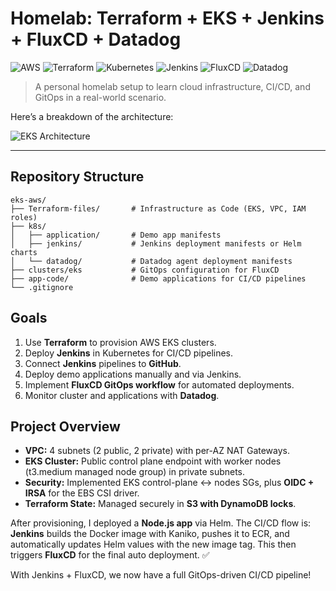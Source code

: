 # Homelab: Terraform + EKS + Jenkins + FluxCD + Datadog

![AWS](https://img.shields.io/badge/AWS-EKS-blue?logo=amazon-aws&logoColor=white)
![Terraform](https://img.shields.io/badge/Terraform-Cloud-blue?logo=terraform&logoColor=white)
![Kubernetes](https://img.shields.io/badge/Kubernetes-cluster-blue?logo=kubernetes&logoColor=white)
![Jenkins](https://img.shields.io/badge/Jenkins-CI-orange?logo=jenkins&logoColor=white)
![FluxCD](https://img.shields.io/badge/FluxCD-GitOps-blue?logo=fluxcd&logoColor=white)
![Datadog](https://img.shields.io/badge/Datadog-Monitoring-blue?logo=datadog&logoColor=white)

> A personal homelab setup to learn cloud infrastructure, CI/CD, and GitOps in a real-world scenario.

Here’s a breakdown of the architecture:

![EKS Architecture](https://i.imgur.com/A64bFWd.png) 

---

## Repository Structure
```
eks-aws/
├── Terraform-files/       # Infrastructure as Code (EKS, VPC, IAM roles)
├── k8s/
│   ├── application/       # Demo app manifests
│   ├── jenkins/           # Jenkins deployment manifests or Helm charts
│   └── datadog/           # Datadog agent deployment manifests
├── clusters/eks           # GitOps configuration for FluxCD
├── app-code/              # Demo applications for CI/CD pipelines
└── .gitignore
```

## Goals

1. Use **Terraform** to provision AWS EKS clusters.  
2. Deploy **Jenkins** in Kubernetes for CI/CD pipelines.  
3. Connect **Jenkins** pipelines to **GitHub**.  
4. Deploy demo applications manually and via Jenkins.  
5. Implement **FluxCD GitOps workflow** for automated deployments.  
6. Monitor cluster and applications with **Datadog**.



## Project Overview

* **VPC:** 4 subnets (2 public, 2 private) with per-AZ NAT Gateways.
* **EKS Cluster:** Public control plane endpoint with worker nodes (t3.medium managed node group) in private subnets.
* **Security:** Implemented EKS control-plane ↔ nodes SGs, plus **OIDC + IRSA** for the EBS CSI driver.
* **Terraform State:** Managed securely in **S3 with DynamoDB locks**.

After provisioning, I deployed a **Node.js app** via Helm. The CI/CD flow is:
**Jenkins** builds the Docker image with Kaniko, pushes it to ECR, and automatically updates Helm values with the new image tag. This then triggers **FluxCD** for the final auto deployment. ✅

With Jenkins + FluxCD, we now have a full GitOps-driven CI/CD pipeline!
